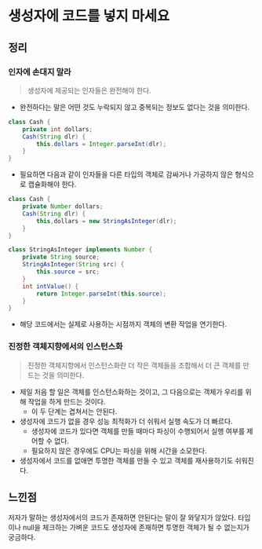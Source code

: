 # 생성자에 코드를 넣지 마세요
## 정리
### 인자에 손대지 말라
> 생성자에 제공되는 인자들은 완전해야 한다.
- 완전하다는 말은 어떤 것도 누락되지 않고 중복되는 정보도 없다는 것을 의미한다.
```java
class Cash {
    private int dollars;
    Cash(String dlr) {
        this.dollars = Integer.parseInt(dlr);
    }
}
```
- 필요하면 다음과 같이 인자들을 다른 타입의 객체로 감싸거나 가공하지 않은 형식으로 캡슐화해야 한다.
```java
class Cash {
    private Number dollars;
    Cash(String dlr) {
        this,dollars = new StringAsInteger(dlr);
    }
}

class StringAsInteger implements Number {
    private String source;
    StringAsInteger(String src) {
        this.source = src;
    }
    int intValue() {
        return Integer.parseInt(this.source);
    }
}
```
- 해당 코드에서는 실제로 사용하는 시점까지 객체의 변환 작업을 연기한다.
### 진정한 객체지향에서의 인스턴스화
> 진정한 객체지향에서 인스턴스화란 더 작은 객체들을 조합해서 더 큰 객체를 만드는 것을 의미한다.
- 제일 처음 할 일은 객체를 인스턴스화하는 것이고, 그 다음으로는 객체가 우리를 위해 작업을 하게 만드는 것이다.
  - 이 두 단계는 겹쳐서는 안된다.
- 생성자에 코드가 없을 경우 성능 최적화가 더 쉬워서 실행 속도가 더 빠르다.
  - 생성자에 코드가 있다면 객체를 만들 때마다 파싱이 수행되어서 실행 여부를 제어할 수 없다.
  - 필요하지 않은 경우에도 CPU는 파싱을 위해 시간을 소모한다.
- 생성자에서 코드를 없애면 투명한 객체를 만들 수 있고 객체를 재사용하기도 쉬워진다.
## 느낀점
저자가 말하는 생성자에서의 코드가 존재하면 안된다는 말이 잘 와닿지가 않았다.
타입이나 null을 체크하는 가벼운 코드도 생성자에 존재하면 투명한 객체가 될 수 없는지가 궁금하다.